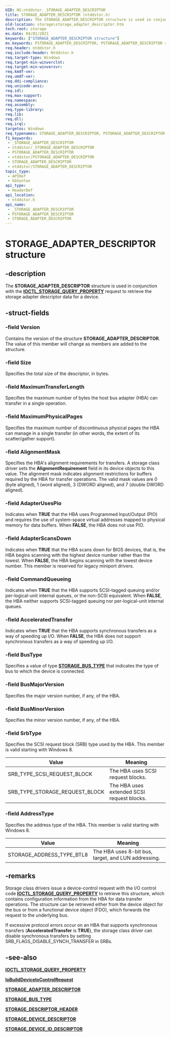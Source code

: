 ```yaml
---
UID: NS:ntddstor._STORAGE_ADAPTER_DESCRIPTOR
title: STORAGE_ADAPTER_DESCRIPTOR (ntddstor.h)
description: The STORAGE_ADAPTER_DESCRIPTOR structure is used in conjunction with the IOCTL_STORAGE_QUERY_PROPERTY request to retrieve the storage adapter descriptor data for a device.
old-location: storage\storage_adapter_descriptor.htm
tech.root: storage
ms.date: 04/01/2021
keywords: ["STORAGE_ADAPTER_DESCRIPTOR structure"]
ms.keywords: PSTORAGE_ADAPTER_DESCRIPTOR, PSTORAGE_ADAPTER_DESCRIPTOR structure pointer [Storage Devices], SRB_TYPE_SCSI_REQUEST_BLOCK, SRB_TYPE_STORAGE_REQUEST_BLOCK, STORAGE_ADAPTER_DESCRIPTOR, STORAGE_ADAPTER_DESCRIPTOR structure [Storage Devices], STORAGE_ADDRESS_TYPE_BTL8, _STORAGE_ADAPTER_DESCRIPTOR, ntddstor/PSTORAGE_ADAPTER_DESCRIPTOR, ntddstor/STORAGE_ADAPTER_DESCRIPTOR, storage.storage_adapter_descriptor, structs-general_196c7640-0a2d-4567-8958-1244c46b84a6.xml
req.header: ntddstor.h
req.include-header: Ntddstor.h
req.target-type: Windows
req.target-min-winverclnt: 
req.target-min-winversvr: 
req.kmdf-ver: 
req.umdf-ver: 
req.ddi-compliance: 
req.unicode-ansi: 
req.idl: 
req.max-support: 
req.namespace: 
req.assembly: 
req.type-library: 
req.lib: 
req.dll: 
req.irql: 
targetos: Windows
req.typenames: STORAGE_ADAPTER_DESCRIPTOR, PSTORAGE_ADAPTER_DESCRIPTOR
f1_keywords:
 - _STORAGE_ADAPTER_DESCRIPTOR
 - ntddstor/_STORAGE_ADAPTER_DESCRIPTOR
 - PSTORAGE_ADAPTER_DESCRIPTOR
 - ntddstor/PSTORAGE_ADAPTER_DESCRIPTOR
 - STORAGE_ADAPTER_DESCRIPTOR
 - ntddstor/STORAGE_ADAPTER_DESCRIPTOR
topic_type:
 - APIRef
 - kbSyntax
api_type:
 - HeaderDef
api_location:
 - ntddstor.h
api_name:
 - _STORAGE_ADAPTER_DESCRIPTOR
 - PSTORAGE_ADAPTER_DESCRIPTOR
 - STORAGE_ADAPTER_DESCRIPTOR
---
```


# STORAGE_ADAPTER_DESCRIPTOR structure

## -description

The **STORAGE_ADAPTER_DESCRIPTOR** structure is used in conjunction with the [**IOCTL_STORAGE_QUERY_PROPERTY**](ni-ntddstor-ioctl_storage_query_property.md) request to retrieve the storage adapter descriptor data for a device.

## -struct-fields

### -field Version

Contains the version of the structure **STORAGE_ADAPTER_DESCRIPTOR**. The value of this member will change as members are added to the structure.

### -field Size

Specifies the total size of the descriptor, in bytes.

### -field MaximumTransferLength

Specifies the maximum number of bytes the host bus adapter (HBA) can transfer in a single operation.

### -field MaximumPhysicalPages

Specifies the maximum number of discontinuous physical pages the HBA can manage in a single transfer (in other words, the extent of its scatter/gather support).

### -field AlignmentMask

Specifies the HBA's alignment requirements for transfers. A storage class driver sets the **AlignmentRequirement** field in its device objects to this value. The alignment mask indicates alignment restrictions for buffers required by the HBA for transfer operations. The valid mask values are 0 (byte aligned), 1 (word aligned), 3 (DWORD aligned), and 7 (double DWORD aligned).

### -field AdapterUsesPio

Indicates when **TRUE** that the HBA uses Programmed Input/Output (PIO) and requires the use of system-space virtual addresses mapped to physical memory for data buffers. When **FALSE**, the HBA does not use PIO.

### -field AdapterScansDown

Indicates when **TRUE** that the HBA scans down for BIOS devices, that is, the HBA begins scanning with the highest device number rather than the lowest. When **FALSE**, the HBA begins scanning with the lowest device number. This member is reserved for legacy miniport drivers.

### -field CommandQueueing

Indicates when **TRUE** that the HBA supports SCSI-tagged queuing and/or per-logical-unit internal queues, or the non-SCSI equivalent. When **FALSE**, the HBA neither supports SCSI-tagged queuing nor per-logical-unit internal queues.

### -field AcceleratedTransfer

Indicates when **TRUE** that the HBA supports synchronous transfers as a way of speeding up I/O. When **FALSE**, the HBA does not support synchronous transfers as a way of speeding up I/O.

### -field BusType

Specifies a value of type [**STORAGE_BUS_TYPE**](ne-ntddstor-storage_bus_type.md) that indicates the type of bus to which the device is connected.

### -field BusMajorVersion

Specifies the major version number, if any, of the HBA.

### -field BusMinorVersion

Specifies the minor version number, if any, of the HBA.

### -field SrbType

Specifies the SCSI request block (SRB) type used by the HBA. This member is valid starting with Windows 8.

| Value | Meaning |
| ----- | ------- |
| SRB_TYPE_SCSI_REQUEST_BLOCK | The HBA uses SCSI request blocks. |
| SRB_TYPE_STORAGE_REQUEST_BLOCK | The HBA uses extended SCSI request blocks. |

### -field AddressType

Specifies the address type of the HBA. This member is valid starting with Windows 8.

| Value | Meaning |
| ----- | ------- |
| STORAGE_ADDRESS_TYPE_BTL8 | The HBA uses 8-bit bus, target, and LUN addressing. |

## -remarks

Storage class drivers issue a device-control request with the I/O control code [**IOCTL_STORAGE_QUERY_PROPERTY**](ni-ntddstor-ioctl_storage_query_property.md) to retrieve this structure, which contains configuration information from the HBA for data transfer operations. The structure can be retrieved either from the device object for the bus or from a functional device object (FDO), which forwards the request to the underlying bus.

If excessive protocol errors occur on an HBA that supports synchronous transfers (**AcceleratedTransfer** is **TRUE**), the storage class driver can disable synchronous transfers by setting SRB_FLAGS_DISABLE_SYNCH_TRANSFER in SRBs.

## -see-also

[**IOCTL_STORAGE_QUERY_PROPERTY**](ni-ntddstor-ioctl_storage_query_property.md)

[**IoBuildDeviceIoControlRequest**](../wdm/nf-wdm-iobuilddeviceiocontrolrequest.md)

[**STORAGE_ADAPTER_DESCRIPTOR**](ns-ntddstor-_storage_adapter_descriptor.md)

[**STORAGE_BUS_TYPE**](ne-ntddstor-storage_bus_type.md)

[**STORAGE_DESCRIPTOR_HEADER**](ns-ntddstor-_storage_descriptor_header.md)

[**STORAGE_DEVICE_DESCRIPTOR**](ns-ntddstor-_storage_device_descriptor.md)

[**STORAGE_DEVICE_ID_DESCRIPTOR**](ns-ntddstor-_storage_device_id_descriptor.md)
